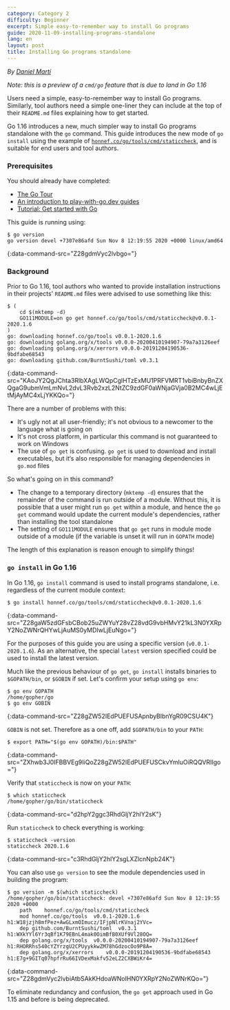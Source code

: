 ```yaml
---
category: Category 2
difficulty: Beginner
excerpt: Simple easy-to-remember way to install Go programs
guide: 2020-11-09-installing-programs-standalone
lang: en
layout: post
title: Installing Go programs standalone
---
```


_By [Daniel Martí](https://twitter.com/mvdan_)_

_Note: this is a preview of a `cmd/go` feature that is due to land in Go 1.16_

Users need a simple, easy-to-remember way to install Go programs. Similarly, tool authors need a simple one-liner they
can include at the top of their `README.md` files explaining how to get started.

Go 1.16 introduces a new, much simpler way to install Go programs standalone with the `go` command. This guide
introduces the new mode of `go install` using the example of
[`honnef.co/go/tools/cmd/staticcheck`](https://staticcheck.io/), and is suitable for end users and tool authors.

### Prerequisites

You should already have completed:

* [The Go Tour](https://tour.golang.org/)
* [An introduction to play-with-go.dev guides](/intro-to-play-with-go-dev/)
* [Tutorial: Get started with Go](/get-started-with-go/)

This guide is running using:

```.term1
$ go version
go version devel +7307e86afd Sun Nov 8 12:19:55 2020 +0000 linux/amd64
```
{:data-command-src="Z28gdmVyc2lvbgo="}

### Background

Prior to Go 1.16, tool authors who wanted to provide installation instructions in their projects' `README.md` files were
advised to use something like this:

```.term1
$ (
	cd $(mktemp -d)
	GO111MODULE=on go get honnef.co/go/tools/cmd/staticcheck@v0.0.1-2020.1.6
)
go: downloading honnef.co/go/tools v0.0.1-2020.1.6
go: downloading golang.org/x/tools v0.0.0-20200410194907-79a7a3126eef
go: downloading golang.org/x/xerrors v0.0.0-20191204190536-9bdfabe68543
go: downloading github.com/BurntSushi/toml v0.3.1
```
{:data-command-src="KAoJY2QgJChta3RlbXAgLWQpCglHTzExMU1PRFVMRT1vbiBnbyBnZXQgaG9ubmVmLmNvL2dvL3Rvb2xzL2NtZC9zdGF0aWNjaGVja0B2MC4wLjEtMjAyMC4xLjYKKQo="}

There are a number of problems with this:

* It's ugly not at all user-friendly; it's not obvious to a newcomer to the language what is going on
* It's not cross platform, in particular this command is not guaranteed to work on Windows
* The use of `go get` is confusing. `go get` is used to download and install executables,
  but it‘s also responsible for managing dependencies in `go.mod` files

So what's going on in this command?

* The change to a temporary directory (`mktemp -d`) ensures that the remainder of the command is run outside of
  a module. Without this, it is possible that a user might run `go get` within a module, and hence the
`go get` command would update the current module's dependencies, rather than installing the tool
standalone
* The setting of `GO111MODULE` ensures that `go get` runs in module mode outside of a
  module (if the variable is unset it will run in `GOPATH` mode)

The length of this explanation is reason enough to simplify things!

### `go install` in Go 1.16

In Go 1.16, `go install` command is used to install programs standalone, i.e. regardless of the current
module context:

```.term1
$ go install honnef.co/go/tools/cmd/staticcheck@v0.0.1-2020.1.6
```
{:data-command-src="Z28gaW5zdGFsbCBob25uZWYuY28vZ28vdG9vbHMvY21kL3N0YXRpY2NoZWNrQHYwLjAuMS0yMDIwLjEuNgo="}

For the purposes of this guide you are using a specific version (`v0.0.1-2020.1.6`). As an alternative,
the special `latest` version specified could be used to install the latest version.

Much like the previous behaviour of `go get`, `go install` installs binaries to
`$GOPATH/bin`, or `$GOBIN` if set. Let's confirm your setup using `go env`:

```.term1
$ go env GOPATH
/home/gopher/go
$ go env GOBIN

```
{:data-command-src="Z28gZW52IEdPUEFUSApnbyBlbnYgR09CSU4K"}

`GOBIN` is not set. Therefore as a one off, add `$GOPATH/bin` to your `PATH`:

```.term1
$ export PATH="$(go env GOPATH)/bin:$PATH"
```
{:data-command-src="ZXhwb3J0IFBBVEg9IiQoZ28gZW52IEdPUEFUSCkvYmluOiRQQVRIIgo="}

Verify that `staticcheck` is now on your `PATH`:

```.term1
$ which staticcheck
/home/gopher/go/bin/staticcheck
```
{:data-command-src="d2hpY2ggc3RhdGljY2hlY2sK"}

Run `staticcheck` to check everything is working:

```.term1
$ staticcheck -version
staticcheck 2020.1.6
```
{:data-command-src="c3RhdGljY2hlY2sgLXZlcnNpb24K"}

You can also use `go version` to see the module dependencies used in building the program:

```.term1
$ go version -m $(which staticcheck)
/home/gopher/go/bin/staticcheck: devel +7307e86afd Sun Nov 8 12:19:55 2020 +0000
	path	honnef.co/go/tools/cmd/staticcheck
	mod	honnef.co/go/tools	v0.0.1-2020.1.6	h1:W18jzjh8mfPez+AwGLxmOImucz/IFjpNlrKVnaj2YVc=
	dep	github.com/BurntSushi/toml	v0.3.1	h1:WXkYYl6Yr3qBf1K79EBnL4mak0OimBfB0XUf9Vl28OQ=
	dep	golang.org/x/tools	v0.0.0-20200410194907-79a7a3126eef	h1:RHORRhs540cYZYrzgU2CPUyykkwZM78hGdzocOo9P8A=
	dep	golang.org/x/xerrors	v0.0.0-20191204190536-9bdfabe68543	h1:E7g+9GITq07hpfrRu66IVDexMakfv52eLZ2CXBWiKr4=
```
{:data-command-src="Z28gdmVyc2lvbiAtbSAkKHdoaWNoIHN0YXRpY2NoZWNrKQo="}

To eliminate redundancy and confusion, the `go get` approach used in Go 1.15 and before is being
deprecated.


<script>let pageGuide="2020-11-09-installing-programs-standalone"; let pageLanguage="en"; let pageScenario="go116";</script>
